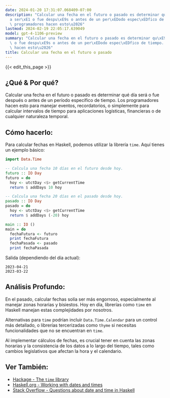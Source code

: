 ```yaml
---
date: 2024-01-20 17:31:07.068409-07:00
description: "Calcular una fecha en el futuro o pasado es determinar qu\xE9 d\xED\
  a ser\xE1 o fue despu\xE9s o antes de un per\xEDodo espec\xEDfico de tiempo. Los\
  \ programadores hacen esto\u2026"
lastmod: 2024-02-19 22:05:17.639049
model: gpt-4-1106-preview
summary: "Calcular una fecha en el futuro o pasado es determinar qu\xE9 d\xEDa ser\xE1\
  \ o fue despu\xE9s o antes de un per\xEDodo espec\xEDfico de tiempo. Los programadores\
  \ hacen esto\u2026"
title: Calcular una fecha en el futuro o pasado
---
```


{{< edit_this_page >}}

## ¿Qué & Por qué?
Calcular una fecha en el futuro o pasado es determinar qué día será o fue después o antes de un período específico de tiempo. Los programadores hacen esto para manejar eventos, recordatorios, o simplemente para calcular intervalos de tiempo para aplicaciones logísticas, financieras o de cualquier naturaleza temporal.

## Cómo hacerlo:
Para calcular fechas en Haskell, podemos utilizar la librería `time`. Aquí tienes un ejemplo básico:

```Haskell
import Data.Time

-- Calcula una fecha 10 días en el futuro desde hoy.
futuro :: IO Day
futuro = do
  hoy <- utctDay <$> getCurrentTime
  return $ addDays 10 hoy

-- Calcula una fecha 20 días en el pasado desde hoy.
pasado :: IO Day
pasado = do
  hoy <- utctDay <$> getCurrentTime
  return $ addDays (-20) hoy

main :: IO ()
main = do
  fechaFutura <- futuro
  print fechaFutura
  fechaPasada <- pasado
  print fechaPasada
```

Salida (dependiendo del día actual):
```
2023-04-21
2023-03-22
```

## Análisis Profundo:
En el pasado, calcular fechas solía ser más engorroso, especialmente al manejar zonas horarias y bisiestos. Hoy en día, librerías como `time` en Haskell manejan estas complejidades por nosotros.

Alternativas para `time` podrían incluir `Data.Time.Calendar` para un control más detallado, o librerías tercerizadas como `thyme` si necesitas funcionalidades que no se encuentran en `time`.

Al implementar cálculos de fechas, es crucial tener en cuenta las zonas horarias y la consistencia de los datos a lo largo del tiempo, tales como cambios legislativos que afectan la hora y el calendario.

## Ver También:
- [Hackage - The `time` library](https://hackage.haskell.org/package/time)
- [Haskell.org - Working with dates and times](https://www.haskell.org/happy-learn-haskell-tutorial-contents/chap9-working-with-dates-and-times.html)
- [Stack Overflow - Questions about date and time in Haskell](https://stackoverflow.com/questions/tagged/haskell+date+time)
